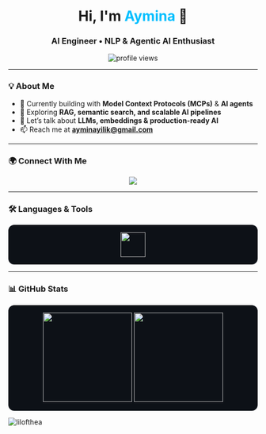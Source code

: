 <h1 align="center"> Hi, I'm <span style="color:#00BFFF;">Aymina</span> 👋</h1>
<h3 align="center">AI Engineer • NLP & Agentic AI Enthusiast</h3>

<p align="center">
  <img src="https://komarev.com/ghpvc/?username=lilofthea&label=Profile%20Views&color=1E90FF&style=for-the-badge" alt="profile views" />
</p>

---

### 💡 About Me  
- 🔭 Currently building with **Model Context Protocols (MCPs)** & **AI agents**  
- 🌱 Exploring **RAG, semantic search, and scalable AI pipelines**  
- 💬 Let’s talk about **LLMs, embeddings & production-ready AI**  
- 📫 Reach me at **ayminayilik@gmail.com**  

---

### 🌍 Connect With Me  
<p align="center">
<a href="https://www.linkedin.com/in/aymina-yilik/" target="_blank">
  <img src="https://img.shields.io/badge/LinkedIn-1E90FF?style=for-the-badge&logo=linkedin&logoColor=white" />
</a>
</p>

---

### 🛠️ Languages & Tools  
<p align="center" style="background-color:#0d1117; padding:15px; border-radius:12px;">
  <img src="https://skillicons.dev/icons?i=python,pytorch,tensorflow,mongodb,git,docker&theme=dark" height="50"/>
</p>

---

### 📊 GitHub Stats  
<p align="center" style="background-color:#0d1117; padding:15px; border-radius:12px;">
  <img src="https://github-readme-stats.vercel.app/api?username=lilofthea&show_icons=true&theme=tokyonight&hide_border=true" height="180"/>
  <img src="https://github-readme-streak-stats.herokuapp.com/?user=lilofthea&theme=tokyonight&hide_border=true" height="180"/>
</p>

<p><img align="center" src="https://github-readme-streak-stats.herokuapp.com/?user=lilofthea&" alt="lilofthea" /></p>
